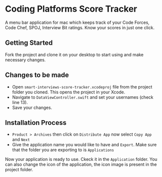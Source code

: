# Coding Platforms Score Tracker

A menu bar application for mac which keeps track of your Code Forces, Code Chef, SPOJ, Interview Bit ratings. Know your scores in just one click.


## Getting Started
Fork the project and clone it on your desktop to start using and make necessary changes.

## Changes to be made
* Open ```smart-interviews-score-tracker.xcodeproj``` file from the project folder you cloned. This opens the project in your Xcode.
* Navigate to ```DataViewController.swift``` and set your usernames (check line 13).
* Save your changes.

## Installation Process
* ```Product > Archives``` then click on ```Distribute App``` now select ```Copy App``` and ```Next```
* Give the application name you would like to have and ```Export```. Make sure that the folder you are exporting to is ```Applications```


Now your application is ready to use. Ckeck it in the ```Application``` folder. You can also change the icon of the application, the icon image is present in the project folder.
